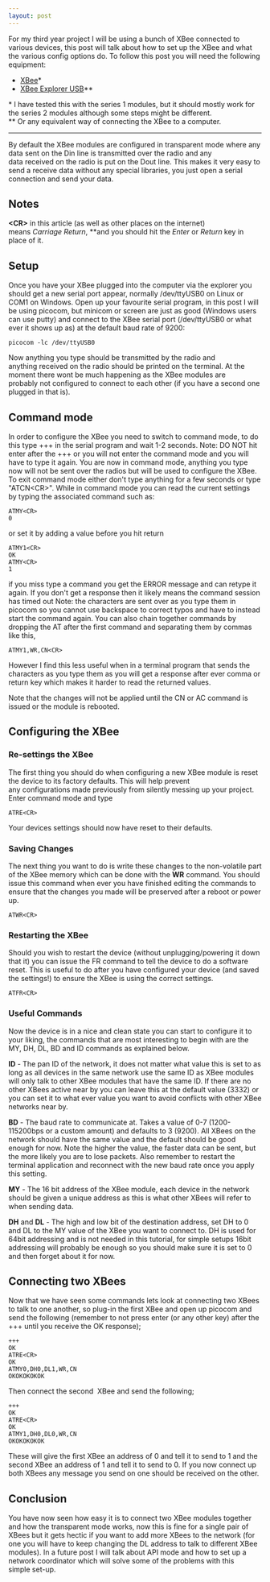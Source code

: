 ```yaml
---
layout: post
---
```


For my third year project I will be using a bunch of XBee connected to various devices, this post
will talk about how to set up the XBee and what the various config options do. To follow this post
you will need the following equipment:

* [XBee](https://www.sparkfun.com/products/8665)&#42;
* [XBee Explorer USB]( https://www.sparkfun.com/products/8687)&#42;&#42;

&#42; I have tested this with the series 1 modules, but it should mostly work for the series 2 modules although some steps might be different.  
&#42;&#42; Or any equivalent way of connecting the XBee to a computer.

---

By default the XBee modules are configured in transparent mode where any data sent on the Din line
is transmitted over the radio and any data received on the radio is put on the Dout line. This makes
it very easy to send a receive data without any special libraries, you just open a serial connection
and send your data.

## Notes

**&lt;CR&gt;** in this article (as well as other places on the internet) means _Carriage Return_,
**and you should hit the _Enter_ or _Return_ key in place of it.

## Setup

Once you have your XBee plugged into the computer via the explorer you should get a new serial port
appear, normally /dev/ttyUSB0 on Linux or COM1 on Windows. Open up your favourite serial program, in
this post I will be using picocom, but minicom or screen are just as good (Windows users can use
putty) and connect to the XBee serial port (/dev/ttyUSB0 or what ever it shows up as) at the default
baud rate of 9200:

    picocom -lc /dev/ttyUSB0

Now anything you type should be transmitted by the radio and anything received on the radio should
be printed on the terminal. At the moment there wont be much happening as the XBee modules are
probably not configured to connect to each other (if you have a second one plugged in that is).

## Command mode

In order to configure the XBee you need to switch to command mode, to do this type +++ in the serial
program and wait 1-2 seconds. Note: DO NOT hit enter after the +++ or you will not enter the command
mode and you will have to type it again. You are now in command mode, anything you type now will not
be sent over the radios but will be used to configure the XBee. To exit command mode either don't
type anything for a few seconds or type "ATCN&lt;CR&gt;". While in command mode you can read the
current settings by typing the associated command such as:

    ATMY<CR>
    0

or set it by adding a value before you hit return

    ATMY1<CR>
    OK
    ATMY<CR>
    1

if you miss type a command you get the ERROR message and can retype it again. If you don't get a
response then it likely means the command session has timed out Note: the characters are sent over
as you type them in picocom so you cannot use backspace to correct typos and have to instead start
the command again. You can also chain together commands by dropping the AT after the first command
and separating them by commas like this,

    ATMY1,WR,CN<CR>

However I find this less useful when in a terminal program that sends the characters as you type
them as you will get a response after ever comma or return key which makes it harder to read the
returned values.

Note that the changes will not be applied until the CN or AC command is issued or the module is
rebooted.

## Configuring the XBee

### Re-settings the XBee

The first thing you should do when configuring a new XBee module is reset the device to its factory
defaults. This will help prevent any configurations made previously from silently messing up your
project. Enter command mode and type

    ATRE<CR>

Your devices settings should now have reset to their defaults.

### Saving Changes

The next thing you want to do is write these changes to the non-volatile part of the XBee memory
which can be done with the **WR** command. You should issue this command when ever you have finished
editing the commands to ensure that the changes you made will be preserved after a reboot or power
up.

    ATWR<CR>

### Restarting the XBee

Should you wish to restart the device (without unplugging/powering it down that it) you can issue
the FR command to tell the device to do a software reset. This is useful to do after you have
configured your device (and saved the settings!) to ensure the XBee is using the correct settings.

    ATFR<CR>

### Useful Commands

Now the device is in a nice and clean state you can start to configure it to your liking, the
commands that are most interesting to begin with are the MY, DH, DL, BD and ID commands as explained
below.

**ID** - The pan ID of the network, it does not matter what value this is set to as long as all
devices in the same network use the same ID as XBee modules will only talk to other XBee modules
that have the same ID. If there are no other XBees active near by you can leave this at the
default value (3332) or you can set it to what ever value you want to avoid conflicts with other
XBee networks near by.

**BD** - The baud rate to communicate at. Takes a value of 0-7 (1200-115200bps or a custom amount)
and defaults to 3 (9200). All XBees on the network should have the same value and the default
should be good enough for now. Note the higher the value, the faster data can be sent, but the
more likely you are to lose packets. Also remember to restart the terminal application and
reconnect with the new baud rate once you apply this setting.

**MY** - The 16 bit address of the XBee module, each device in the network should be given a unique
address as this is what other XBees will refer to when sending data.

**DH** and **DL** - The high and low bit of the destination address, set DH to 0 and DL to the MY
value of the XBee you want to connect to. DH is used for 64bit addressing and is not needed in
this tutorial, for simple setups 16bit addressing will probably be enough so you should make sure
it is set to 0 and then forget about it for now.

## Connecting two XBees

Now that we have seen some commands lets look at connecting two XBees to talk to one another, so
plug-in the first XBee and open up picocom and send the following (remember to not press enter (or
any other key) after the +++ until you receive the OK response);

    +++
    OK
    ATRE<CR>
    OK
    ATMY0,DH0,DL1,WR,CN
    OKOKOKOKOK

Then connect the second  XBee and send the following;

    +++
    OK
    ATRE<CR>
    OK
    ATMY1,DH0,DL0,WR,CN
    OKOKOKOKOK

These will give the first XBee an address of 0 and tell it to send to 1 and the second XBee an
address of 1 and tell it to send to 0. If you now connect up both XBees any message you send on one
should be received on the other.

## Conclusion

You have now seen how easy it is to connect two XBee modules together and how the transparent mode
works, now this is fine for a single pair of XBees but it gets hectic if you want to add more XBees
to the network (for one you will have to keep changing the DL address to talk to different XBee
modules). In a future post I will talk about API mode and how to set up a network coordinator which
will solve some of the problems with this simple set-up.
